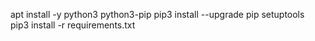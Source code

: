 apt install -y python3 python3-pip
pip3 install --upgrade pip setuptools <br>
pip3 install -r requirements.txt <br>
